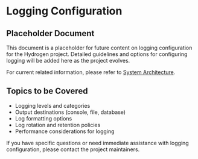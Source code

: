 # Logging Configuration

## Placeholder Document

This document is a placeholder for future content on logging configuration for the Hydrogen project. Detailed guidelines and options for configuring logging will be added here as the project evolves.

For current related information, please refer to [System Architecture](/docs/reference/system_architecture.md).

## Topics to be Covered

- Logging levels and categories
- Output destinations (console, file, database)
- Log formatting options
- Log rotation and retention policies
- Performance considerations for logging

If you have specific questions or need immediate assistance with logging configuration, please contact the project maintainers.
